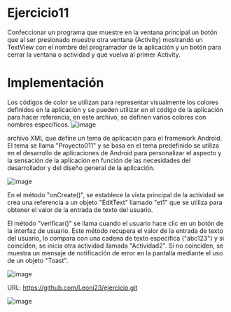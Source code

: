 # Ejercicio11
Confeccionar un programa que muestre en la ventana principal un botón que al ser presionado muestre otra ventana (Activity) mostrando un TextView con el nombre del programador de la aplicación y un botón para cerrar la ventana o actividad y que vuelva al primer Activity.
# Implementación
Los códigos de color se utilizan para representar visualmente los colores definidos en la aplicación y se pueden utilizar en el código de la aplicación para hacer referencia, en este archivo, se definen varios colores con nombres específicos.
![image](https://user-images.githubusercontent.com/74801652/222604510-b521f6de-8fb0-4382-9446-98f55d0da5d2.png)

archivo XML que define un tema de aplicación para el framework Android. El tema se llama "Proyecto011" y se basa en el tema predefinido se utiliza en el desarrollo de aplicaciones de Android para personalizar el aspecto y la sensación de la aplicación en función de las necesidades del desarrollador y del diseño general de la aplicación.

![image](https://user-images.githubusercontent.com/74801652/222604838-cae942c5-4bc7-43ba-852a-13ddec9426fe.png)

En el método "onCreate()", se establece la vista principal de la actividad se crea una referencia a un objeto "EditText" llamado "et1" que se utiliza para obtener el valor de la entrada de texto del usuario.

El método "verificar()" se llama cuando el usuario hace clic en un botón de la interfaz de usuario. Este método recupera el valor de la entrada de texto del usuario, lo compara con una cadena de texto específica ("abc123") y si coinciden, se inicia otra actividad llamada "Actividad2". Si no coinciden, se muestra un mensaje de notificación de error en la pantalla mediante el uso de un objeto "Toast".

![image](https://user-images.githubusercontent.com/74801652/222605408-5e448da4-9876-4aea-aa37-22efdc99d04a.png)


URL: https://github.com/Leoni23/ejercicio.git

![image](https://user-images.githubusercontent.com/74840012/221087915-4f94defb-3909-4f1c-b4c3-b16040dca4e8.png)

